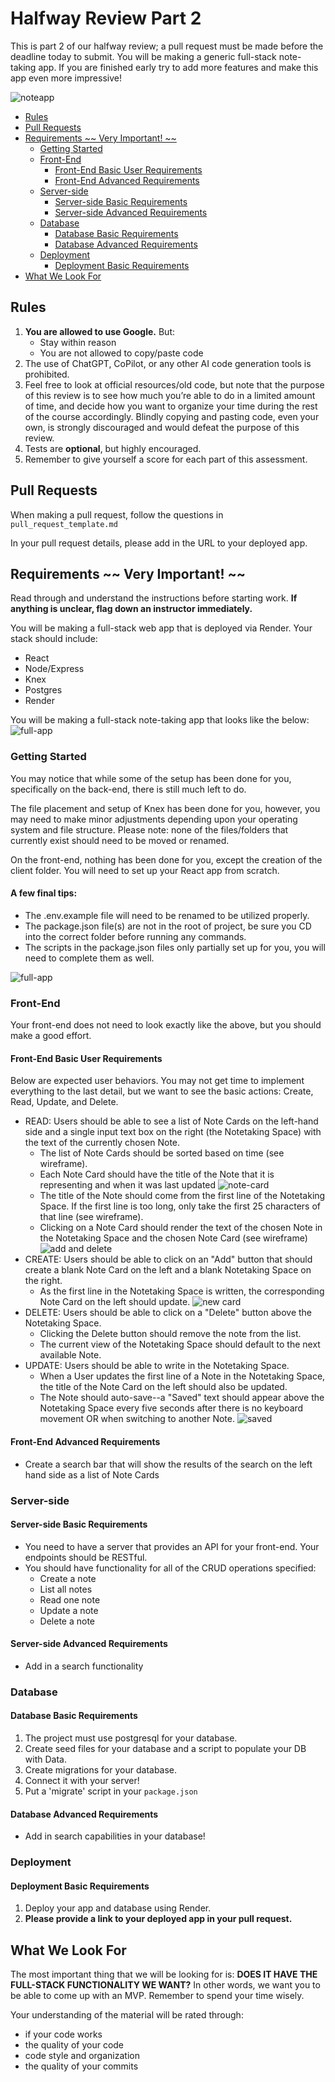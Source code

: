 # Halfway Review Part 2

This is part 2 of our halfway review; a pull request must be made before the deadline today to submit.
You will be making a generic full-stack note-taking app. If you are finished early try to add more features and make this app even more impressive!

![noteapp](./images/noteapp-example.png)

<!-- toc -->

- [Rules](#rules)
- [Pull Requests](#pull-requests)
- [Requirements ~~ Very Important! ~~](#requirements--very-important-)
  - [Getting Started](#getting-started)
  - [Front-End](#front-end)
    - [Front-End Basic User Requirements](#front-end-basic-user-requirements)
    - [Front-End Advanced Requirements](#front-end-advanced-requirements)
  - [Server-side](#server-side)
    - [Server-side Basic Requirements](#server-side-basic-requirements)
    - [Server-side Advanced Requirements](#server-side-advanced-requirements)
  - [Database](#database)
    - [Database Basic Requirements](#database-basic-requirements)
    - [Database Advanced Requirements](#database-advanced-requirements)
  - [Deployment](#deployment)
    - [Deployment Basic Requirements](#deployment-basic-requirements)
- [What We Look For](#what-we-look-for)

<!-- tocstop -->

## Rules

1.  **You are allowed to use Google.** But:
    - Stay within reason
    - You are not allowed to copy/paste code
1. The use of ChatGPT, CoPilot, or any other AI code generation tools is prohibited.
1.  Feel free to look at official resources/old code, but note that the purpose of this review is to see how much you’re able to do in a limited amount of time, and decide how you want to organize your time during the rest of the course accordingly. Blindly copying and pasting code, even your own, is strongly discouraged and would defeat the purpose of this review.
1.  Tests are **optional**, but highly encouraged.
1.  Remember to give yourself a score for each part of this assessment.



## Pull Requests

When making a pull request, follow the questions in `pull_request_template.md`

In your pull request details, please add in the URL to your deployed app.

## Requirements ~~ Very Important! ~~

Read through and understand the instructions before starting work. **If anything is unclear, flag down an instructor immediately.**

You will be making a full-stack web app that is deployed via Render. Your stack should include:
- React
- Node/Express
- Knex
- Postgres
- Render

You will be making a full-stack note-taking app that looks like the below:
![full-app](./images/full-app.png)

### Getting Started

You may notice that while some of the setup has been done for you, specifically on the back-end, there is still much left to do.

The file placement and setup of Knex has been done for you, however, you may need to make minor adjustments depending upon your operating system and file structure. Please note: none of the files/folders that currently exist should need to be moved or renamed.

On the front-end, nothing has been done for you, except the creation of the client folder. You will need to set up your React app from scratch.

#### A few final tips:
- The .env.example file will need to be renamed to be utilized properly.
- The package.json file(s) are not in the root of project, be sure you CD into the correct folder before running any commands.
- The scripts in the package.json files only partially set up for you, you will need to complete them as well.

![full-app](./images/full-app.png)

### Front-End

Your front-end does not need to look exactly like the above, but you should make a good effort.

#### Front-End Basic User Requirements

Below are expected user behaviors. You may not get time to implement everything to the last detail, but we want to see the basic actions: Create, Read, Update, and Delete.

- READ: Users should be able to see a list of Note Cards on the left-hand side and a single input text box on the right (the Notetaking Space) with the text of the currently chosen Note.
  - The list of Note Cards should be sorted based on time (see wireframe).
  - Each Note Card should have the title of the Note that it is representing and when it was last updated ![note-card](./images/note-card.png)
  - The title of the Note should come from the first line of the Notetaking Space. If the first line is too long, only take the first 25 characters of that line (see wireframe).
  - Clicking on a Note Card should render the text of the chosen Note in the Notetaking Space and the chosen Note Card (see wireframe)
    ![add and delete](./images/add-and-delete.png)
- CREATE: Users should be able to click on an "Add" button that should create a blank Note Card on the left and a blank Notetaking Space on the right.
  - As the first line in the Notetaking Space is written, the corresponding Note Card on the left should update. ![new card](./images/new-card.png)
- DELETE: Users should be able to click on a "Delete" button above the Notetaking Space.
  - Clicking the Delete button should remove the note from the list.
  - The current view of the Notetaking Space should default to the next available Note.
- UPDATE: Users should be able to write in the Notetaking Space.
  - When a User updates the first line of a Note in the Notetaking Space, the title of the Note Card on the left should also be updated.
  - The Note should auto-save--a "Saved" text should appear above the Notetaking Space every five seconds after there is no keyboard movement OR when switching to another Note.
      ![saved](./images/full-app-saved.png)

#### Front-End Advanced Requirements

- Create a search bar that will show the results of the search on the left hand side as a list of Note Cards

### Server-side

#### Server-side Basic Requirements

- You need to have a server that provides an API for your front-end. Your endpoints should be RESTful.
- You should have functionality for all of the CRUD operations specified:
  - Create a note
  - List all notes
  - Read one note
  - Update a note
  - Delete a note

#### Server-side Advanced Requirements

- Add in a search functionality

### Database

#### Database Basic Requirements

1.  The project must use postgresql for your database.
1.  Create seed files for your database and a script to populate your DB with Data.
1.  Create migrations for your database.
1.  Connect it with your server!
1.  Put a 'migrate' script in your `package.json`

#### Database Advanced Requirements

- Add in search capabilities in your database!

### Deployment

#### Deployment Basic Requirements

1.  Deploy your app and database using Render.
1.  **Please provide a link to your deployed app in your pull request.**

## What We Look For

The most important thing that we will be looking for is: **DOES IT HAVE THE FULL-STACK FUNCTIONALITY WE WANT?** In other words, we want you to be able to come up with an MVP. Remember to spend your time wisely.

Your understanding of the material will be rated through:

- if your code works
- the quality of your code
- code style and organization
- the quality of your commits

